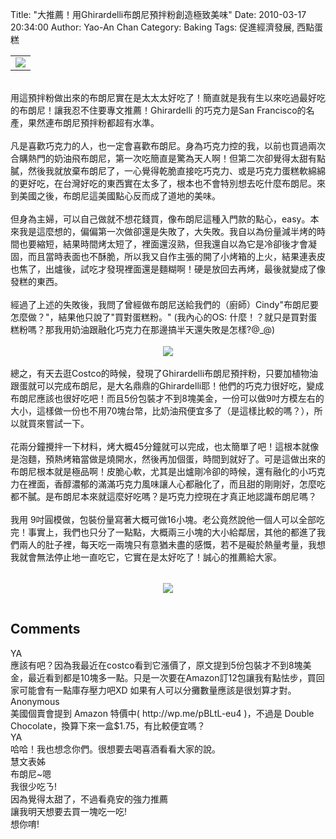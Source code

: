 Title: "大推薦！用Ghirardelli布朗尼預拌粉創造極致美味"
Date: 2010-03-17 20:34:00
Author: Yao-An Chan
Category: Baking
Tags: 促進經濟發展, 西點蛋糕


<div class='post'>
<table style="margin-left: auto; margin-right: auto; text-align: left; width: auto;"><tbody><tr><td><a href="http://picasaweb.google.com/lh/photo/Hg9vLfcCRHG7YBPqbMRQbw?feat=embedwebsite"><img src="http://lh5.ggpht.com/_mvtDPM7iODU/S5--UQlw2dI/AAAAAAAAGjM/bi7HujlgjcM/s400/YAN_7671.JPG" /></a></td></tr></tbody></table><br />用這預拌粉做出來的布朗尼實在是太太太好吃了！簡直就是我有生以來吃過最好吃的布朗尼！讓我忍不住要專文推薦！Ghirardelli 的巧克力是San Francisco的名產，果然連布朗尼預拌粉都超有水準。<br /><br />凡是喜歡巧克力的人，也一定會喜歡布朗尼。身為巧克力控的我，以前也買過兩次合購熱門的奶油飛布朗尼，第一次吃簡直是驚為天人啊！但第二次卻覺得太甜有點膩，然後我就放棄布朗尼了，一心覺得乾脆直接吃巧克力、或是巧克力蛋糕軟綿綿的更好吃，在台灣好吃的東西實在太多了，根本也不會特別想去吃什麼布朗尼。來到美國之後，布朗尼這美國點心反而成了道地的美味。<br /><br />但身為主婦，可以自己做就不想花錢買，像布朗尼這種入門款的點心，easy。本來我是這麼想的，偏偏第一次做卻還是失敗了，大失敗。我自以為份量減半烤的時間也要縮短，結果時間烤太短了，裡面還沒熟，但我還自以為它是冷卻後才會凝固，而且當時表面也不酥脆，所以我又自作主張的開了小烤箱的上火，結果連表皮也焦了，出爐後，試吃才發現裡面還是麵糊啊！硬是放回去再烤，最後就變成了像發糕的東西。<br /><br />經過了上述的失敗後，我問了曾經做布朗尼送給我們的（廚師）Cindy"布朗尼要怎麼做？"，結果他只說了"買對蛋糕粉。"  (我內心的OS: 什麼！？就只是買對蛋糕粉嗎？那我用奶油跟融化巧克力在那邊搞半天還失敗是怎樣?@_@)<br /><br /><div style="text-align: center;"><a href="http://picasaweb.google.com/lh/photo/dS6nuRtZ9V_1D2K5DqTdGA?feat=embedwebsite"><img src="http://lh6.ggpht.com/_mvtDPM7iODU/S5-_00u7QqI/AAAAAAAAGjw/4zXz5y4GaYM/s400/YAN_7703.JPG" /></a></div><br />總之，有天去逛Costco的時候，發現了Ghirardelli布朗尼預拌粉，只要加植物油跟蛋就可以完成布朗尼，是大名鼎鼎的Ghirardelli耶！他們的巧克力很好吃，變成布朗尼應該也很好吃吧！而且5份包裝才不到8塊美金，一份可以做9吋方模左右的大小，這樣做一份也不用70塊台幣，比奶油飛便宜多了（是這樣比較的嗎？），所以就買來嘗試一下。<br /><br />花兩分鐘攪拌一下材料，烤大概45分鐘就可以完成，也太簡單了吧！這根本就像是泡麵，預熱烤箱當做是燒開水，然後再加個蛋，時間到就好了。可是這做出來的布朗尼根本就是極品啊！皮脆心軟，尤其是出爐剛冷卻的時候，還有融化的小巧克力在裡面，香醇濃郁的滿滿巧克力風味讓人心都融化了，而且甜的剛剛好，怎麼吃都不膩。是布朗尼本來就這麼好吃嗎？是巧克力控現在才真正地認識布朗尼嗎？<br /><br /><div class="photocaption_text">我用 9吋圓模做，包裝份量寫著大概可做16小塊。老公竟然說他一個人可以全部吃完！事實上，我們也只分了一點點，大概兩三小塊的大小給鄰居，其他的都進了我們兩人的肚子裡，每天吃一兩塊只有意猶未盡的感慨，若不是礙於熱量考量，我想我就會無法停止地一直吃它，它實在是太好吃了！誠心的推薦給大家。</div><table style="width: auto;"></table><div style="text-align: center;"><a href="http://picasaweb.google.com/lh/photo/KGkr7AVlAyreKg3gUOljBQ?feat=embedwebsite"><img src="http://lh6.ggpht.com/_mvtDPM7iODU/S5--H4onqFI/AAAAAAAAGjE/J0Turw_fY2o/s400/YAN_7690.JPG" /></a></div><table style="width: auto;"></table></div>
<h2>Comments</h2>
<div class='comments'>
<div class='comment'>
<div class='author'>YA</div>
<div class='content'>
應該有吧？因為我最近在costco看到它漲價了，原文提到5份包裝才不到8塊美金，最近看到都是10塊多一點。只是一次要在Amazon訂12包讓我有點怯步，買回家可能會有一點庫存壓力吧XD 如果有人可以分攤數量應該是很划算才對。</div>
</div>
<div class='comment'>
<div class='author'>Anonymous</div>
<div class='content'>
美國個賣會提到 Amazon 特價中( http://wp.me/pBLtL-eu4  )，不過是 Double Chocolate，換算下來一盒$1.75，有比較便宜嗎？</div>
</div>
<div class='comment'>
<div class='author'>YA</div>
<div class='content'>
哈哈！我也想念你們。很想要去喝喜酒看看大家的說。</div>
</div>
<div class='comment'>
<div class='author'>慧文表姊</div>
<div class='content'>
布朗尼~嗯<br />我很少吃ㄋ!<br />因為覺得太甜了，不過看堯安的強力推薦<br />讓我明天想要去買一塊吃一吃!<br />想你唷!</div>
</div>
</div>
